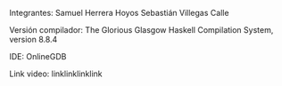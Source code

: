 Integrantes:
    Samuel Herrera Hoyos
    Sebastián Villegas Calle

Versión compilador:
    The Glorious Glasgow Haskell Compilation System, version 8.8.4

IDE:
    OnlineGDB

Link video:
    linklinklinklink